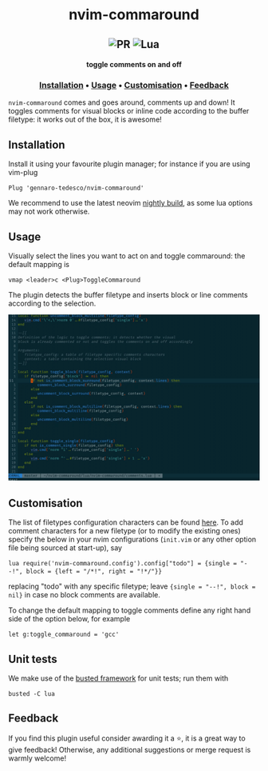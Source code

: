 <h1 align="center">
  nvim-commaround
</h1>

<h2 align="center">
  <img alt="PR" src="https://img.shields.io/badge/PRs-welcome-brightgreen.svg?style=flat"/>
  <img alt="Lua" src="https://img.shields.io/badge/lua-%232C2D72.svg?&style=flat&logo=lua&logoColor=white"/>
</h2>

<h4 align="center">toggle comments on and off</h4>

<h3 align="center">
  <a href="#Installation">Installation</a> •
  <a href="#Usage">Usage</a> •
  <a href="#Customisation">Customisation</a> •
  <a href="#Feedback">Feedback</a>
</h3>

`nvim-commaround` comes and goes around, comments up and down! It toggles comments for visual blocks or inline code according to the buffer filetype: it works out of the box, it is awesome!

## Installation
Install it using your favourite plugin manager; for instance if you are using vim-plug
```
Plug 'gennaro-tedesco/nvim-commaround'
```
We recommend to use the latest neovim [nightly build](https://github.com/neovim/neovim/releases/tag/nightly), as some lua options may not work otherwise.

## Usage
Visually select the lines you want to act on and toggle commaround: the default mapping is
```
vmap <leader>c <Plug>ToggleCommaround
```
The plugin detects the buffer filetype and inserts block or line comments according to the selection.


![](demo.gif)


## Customisation
The list of filetypes configuration characters can be found [here](https://github.com/gennaro-tedesco/nvim-commaround/blob/master/lua/nvim-commaround/config.lua). To add comment characters for a new filetype (or to modify the existing ones) specify the below in your nvim configurations (`init.vim` or any other option file being sourced at start-up), say
```
lua require('nvim-commaround.config').config["todo"] = {single = "--!", block = {left = "/*!", right = "!*/"}}
```
replacing "todo" with any specific filetype; leave `{single = "--!", block = nil}` in case no block comments are available.

To change the default mapping to toggle comments define any right hand side of the option below, for example
```
let g:toggle_commaround = 'gcc'
```

## Unit tests
We make use of the [busted framework](https://olivinelabs.com/busted/) for unit tests; run them with
```
busted -C lua
```

## Feedback
If you find this plugin useful consider awarding it a ⭐, it is a great way to give feedback! Otherwise, any additional suggestions or merge request is warmly welcome!
